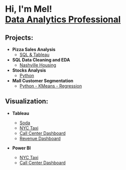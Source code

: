 <h1>Hi, I'm Mel! <br/><a href="https://github.com/mel4data">Data Analytics Professional</a>

<h2> Projects:</h2>

- <b>Pizza Sales Analysis</b>
  - [SQL & Tableau](https://github.com/mel4data/)
- <b>SQL Data Cleaning and EDA</b>
  - [Nashville Housing](https://github.com/mel4data/)
- <b>Stocks Analysis</b>
  - [Python](https://github.com/mel4data/)
- <b>Mall Customer Segmentation</b>
  - [Python - KMeans - Regression](https://github.com/mel4data/)

  
<h2> Visualization:</h2>

- <b>Tableau</b>

  - [Soda](https://github.com/mel4data/)
  - [NYC Taxi](https://github.com/mel4data/)
  - [Call Center Dashboard](https://github.com/mel4data/)
  - [Revenue Dashboard](https://github.com/mel4data/)

- <b>Power BI</b>

  - [NYC Taxi](https://github.com/mel4data/)
  - [Call Center Dashboard](https://github.com/mel4data/)
  
